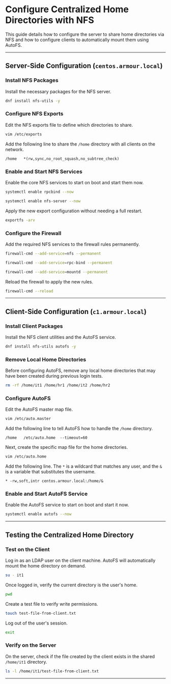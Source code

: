 # **Configure Centralized Home Directories with NFS**

This guide details how to configure the server to share home directories via NFS and how to configure clients to automatically mount them using AutoFS.

---

## **Server-Side Configuration (`centos.armour.local`)**

### **Install NFS Packages**

Install the necessary packages for the NFS server.

```bash
dnf install nfs-utils -y
```

### **Configure NFS Exports**

Edit the NFS exports file to define which directories to share.

```bash
vim /etc/exports
```

Add the following line to share the `/home` directory with all clients on the network.

```
/home   *(rw,sync,no_root_squash,no_subtree_check)
```

### **Enable and Start NFS Services**

Enable the core NFS services to start on boot and start them now.

```bash
systemctl enable rpcbind --now
```

```bash
systemctl enable nfs-server --now
```

Apply the new export configuration without needing a full restart.

```bash
exportfs -arv
```

### **Configure the Firewall**

Add the required NFS services to the firewall rules permanently.

```bash
firewall-cmd --add-service=nfs --permanent
```

```bash
firewall-cmd --add-service=rpc-bind --permanent
```

```bash
firewall-cmd --add-service=mountd --permanent
```

Reload the firewall to apply the new rules.

```bash
firewall-cmd --reload
```

---

## **Client-Side Configuration (`c1.armour.local`)**

### **Install Client Packages**

Install the NFS client utilities and the AutoFS service.

```bash
dnf install nfs-utils autofs -y
```

### **Remove Local Home Directories**

Before configuring AutoFS, remove any local home directories that may have been created during previous login tests.

```bash
rm -rf /home/it1 /home/hr1 /home/it2 /home/hr2
```

### **Configure AutoFS**

Edit the AutoFS master map file.

```bash
vim /etc/auto.master
```

Add the following line to tell AutoFS how to handle the `/home` directory.

```
/home   /etc/auto.home  --timeout=60
```

Next, create the specific map file for the home directories.

```bash
vim /etc/auto.home
```

Add the following line. The `*` is a wildcard that matches any user, and the `&` is a variable that substitutes the username.

```
* -rw,soft,intr centos.armour.local:/home/&
```

### **Enable and Start AutoFS Service**

Enable the AutoFS service to start on boot and start it now.

```bash
systemctl enable autofs --now
```

---

## **Testing the Centralized Home Directory**

### **Test on the Client**

Log in as an LDAP user on the client machine. AutoFS will automatically mount the home directory on demand.

```bash
su - it1
```

Once logged in, verify the current directory is the user's home.

```bash
pwd
```

Create a test file to verify write permissions.

```bash
touch test-file-from-client.txt
```

Log out of the user's session.

```bash
exit
```

### **Verify on the Server**

On the server, check if the file created by the client exists in the shared `/home/it1` directory.

```bash
ls -l /home/it1/test-file-from-client.txt
```
---
